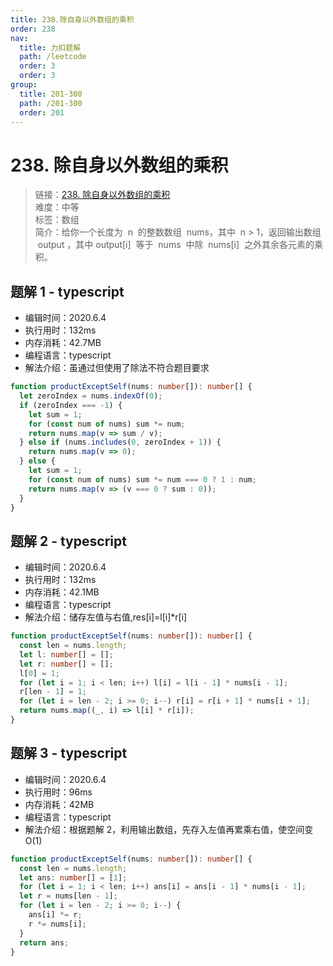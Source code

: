 ```yaml
---
title: 238.除自身以外数组的乘积
order: 238
nav:
  title: 力扣题解
  path: /leetcode
  order: 3
  order: 3
group:
  title: 201-300
  path: /201-300
  order: 201
---
```


# 238. 除自身以外数组的乘积

> 链接：[238. 除自身以外数组的乘积](https://leetcode-cn.com/problems/product-of-array-except-self/)  
> 难度：中等  
> 标签：数组  
> 简介：给你一个长度为  n  的整数数组  nums，其中  n > 1，返回输出数组  output ，其中 output[i]  等于  nums  中除  nums[i]  之外其余各元素的乘积。

## 题解 1 - typescript

- 编辑时间：2020.6.4
- 执行用时：132ms
- 内存消耗：42.7MB
- 编程语言：typescript
- 解法介绍：虽通过但使用了除法不符合题目要求

```typescript
function productExceptSelf(nums: number[]): number[] {
  let zeroIndex = nums.indexOf(0);
  if (zeroIndex === -1) {
    let sum = 1;
    for (const num of nums) sum *= num;
    return nums.map(v => sum / v);
  } else if (nums.includes(0, zeroIndex + 1)) {
    return nums.map(v => 0);
  } else {
    let sum = 1;
    for (const num of nums) sum *= num === 0 ? 1 : num;
    return nums.map(v => (v === 0 ? sum : 0));
  }
}
```

## 题解 2 - typescript

- 编辑时间：2020.6.4
- 执行用时：132ms
- 内存消耗：42.1MB
- 编程语言：typescript
- 解法介绍：储存左值与右值,res[i]=l[i]\*r[i]

```typescript
function productExceptSelf(nums: number[]): number[] {
  const len = nums.length;
  let l: number[] = [];
  let r: number[] = [];
  l[0] = 1;
  for (let i = 1; i < len; i++) l[i] = l[i - 1] * nums[i - 1];
  r[len - 1] = 1;
  for (let i = len - 2; i >= 0; i--) r[i] = r[i + 1] * nums[i + 1];
  return nums.map((_, i) => l[i] * r[i]);
}
```

## 题解 3 - typescript

- 编辑时间：2020.6.4
- 执行用时：96ms
- 内存消耗：42MB
- 编程语言：typescript
- 解法介绍：根据题解 2，利用输出数组，先存入左值再累乘右值，使空间变 O(1)

```typescript
function productExceptSelf(nums: number[]): number[] {
  const len = nums.length;
  let ans: number[] = [1];
  for (let i = 1; i < len; i++) ans[i] = ans[i - 1] * nums[i - 1];
  let r = nums[len - 1];
  for (let i = len - 2; i >= 0; i--) {
    ans[i] *= r;
    r *= nums[i];
  }
  return ans;
}
```
